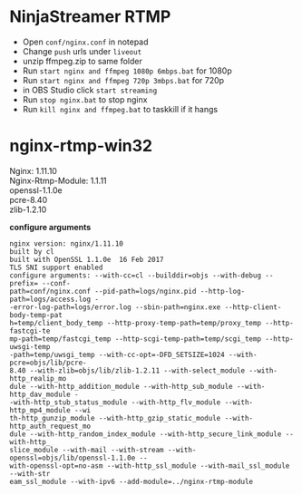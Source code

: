 # NinjaStreamer RTMP

* Open `conf/nginx.conf` in notepad
* Change `push` urls under `liveout` 
* unzip ffmpeg.zip to same folder
* Run `start nginx and ffmpeg 1080p 6mbps.bat` for 1080p
* Run `start nginx and ffmpeg 720p 3mbps.bat` for 720p
* in OBS Studio click `start streaming`
* Run `stop nginx.bat` to stop nginx
* Run `kill nginx and ffmpeg.bat` to taskkill if it hangs


**nginx-rtmp-win32**
================

Nginx: 1.11.10  
Nginx-Rtmp-Module: 1.1.11  
openssl-1.1.0e  
pcre-8.40  
zlib-1.2.10

**configure arguments**
```
nginx version: nginx/1.11.10
built by cl
built with OpenSSL 1.1.0e  16 Feb 2017
TLS SNI support enabled
configure arguments: --with-cc=cl --builddir=objs --with-debug --prefix= --conf-
path=conf/nginx.conf --pid-path=logs/nginx.pid --http-log-path=logs/access.log -
-error-log-path=logs/error.log --sbin-path=nginx.exe --http-client-body-temp-pat
h=temp/client_body_temp --http-proxy-temp-path=temp/proxy_temp --http-fastcgi-te
mp-path=temp/fastcgi_temp --http-scgi-temp-path=temp/scgi_temp --http-uwsgi-temp
-path=temp/uwsgi_temp --with-cc-opt=-DFD_SETSIZE=1024 --with-pcre=objs/lib/pcre-
8.40 --with-zlib=objs/lib/zlib-1.2.11 --with-select_module --with-http_realip_mo
dule --with-http_addition_module --with-http_sub_module --with-http_dav_module -
-with-http_stub_status_module --with-http_flv_module --with-http_mp4_module --wi
th-http_gunzip_module --with-http_gzip_static_module --with-http_auth_request_mo
dule --with-http_random_index_module --with-http_secure_link_module --with-http_
slice_module --with-mail --with-stream --with-openssl=objs/lib/openssl-1.1.0e --
with-openssl-opt=no-asm --with-http_ssl_module --with-mail_ssl_module --with-str
eam_ssl_module --with-ipv6 --add-module=../nginx-rtmp-module
```

